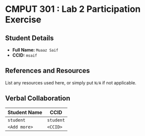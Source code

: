 # CMPUT 301 : Lab 2 Participation Exercise

## Student Details

- **Full Name:** `Muaaz Saif`
- **CCID:** `msaif`

## References and Resources

List any resources used here, or simply put `N/A` if not applicable.

## Verbal Collaboration

| Student Name | CCID      |
| ------------ | --------- |
| `student`    | `student` |
| `<Add more>` | `<CCID>`  |
